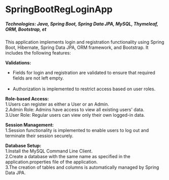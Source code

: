 # SpringBootRegLoginApp

<h5>Technologies: Java, Spring Boot, Spring Data JPA, MySQL, Thymeleaf, ORM, Bootstrap, et</h5>

This application implements login and registration functionality using Spring Boot, Hibernate, Spring Data JPA, ORM framework, and Bootstrap. It includes the following features:

<b>Validations:</b><br>
<ul>
<li>Fields for login and registration are validated to ensure that required fields are not left empty.</li><br>
<li>Authorization is implemented to restrict access based on user roles.</li>
</ul>

<b>Role-based Access:</b><br>
1.Users can register as either a User or an Admin.<br>
2.Admin Role: Admins have access to view all existing users' data.<br>
3.User Role: Regular users can view only their own logged-in data.

<b>Session Management:</b><br>
1.Session functionality is implemented to enable users to log out and terminate their session securely.

<b>Database Setup:</b><br>
1.Install the MySQL Command Line Client.<br>
2.Create a database with the same name as specified in the application.properties file of the application.<br>
3.The creation of tables and columns is automatically managed by Spring Data JPA.
